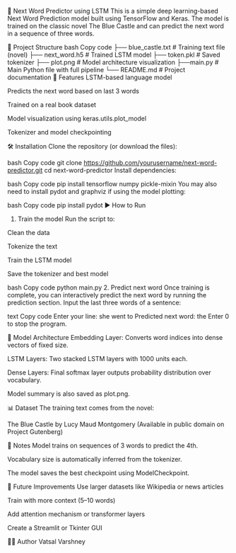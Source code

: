 🧠 Next Word Predictor using LSTM
This is a simple deep learning-based Next Word Prediction model built using TensorFlow and Keras. The model is trained on the classic novel The Blue Castle and can predict the next word in a sequence of three words.

📁 Project Structure
bash
Copy code
├── blue_castle.txt           # Training text file (novel)
├── next_word.h5              # Trained LSTM model
├── token.pkl                 # Saved tokenizer
├── plot.png                  # Model architecture visualization
├──main.py                   # Main Python file with full pipeline
└── README.md                 # Project documentation
🧪 Features
LSTM-based language model

Predicts the next word based on last 3 words

Trained on a real book dataset

Model visualization using keras.utils.plot_model

Tokenizer and model checkpointing

🛠️ Installation
Clone the repository (or download the files):

bash
Copy code
git clone https://github.com/yourusername/next-word-predictor.git
cd next-word-predictor
Install dependencies:

bash
Copy code
pip install tensorflow numpy pickle-mixin
You may also need to install pydot and graphviz if using the model plotting:

bash
Copy code
pip install pydot
▶️ How to Run
1. Train the model
Run the script to:

Clean the data

Tokenize the text

Train the LSTM model

Save the tokenizer and best model

bash
Copy code
python main.py
2. Predict next word
Once training is complete, you can interactively predict the next word by running the prediction section. Input the last three words of a sentence:

text
Copy code
Enter your line: she went to
Predicted next word: the
Enter 0 to stop the program.

🧠 Model Architecture
Embedding Layer: Converts word indices into dense vectors of fixed size.

LSTM Layers: Two stacked LSTM layers with 1000 units each.

Dense Layers: Final softmax layer outputs probability distribution over vocabulary.

Model summary is also saved as plot.png.

📊 Dataset
The training text comes from the novel:

The Blue Castle by Lucy Maud Montgomery
(Available in public domain on Project Gutenberg)

📌 Notes
Model trains on sequences of 3 words to predict the 4th.

Vocabulary size is automatically inferred from the tokenizer.

The model saves the best checkpoint using ModelCheckpoint.

🔮 Future Improvements
Use larger datasets like Wikipedia or news articles

Train with more context (5–10 words)

Add attention mechanism or transformer layers

Create a Streamlit or Tkinter GUI

🧑‍💻 Author
Vatsal Varshney
